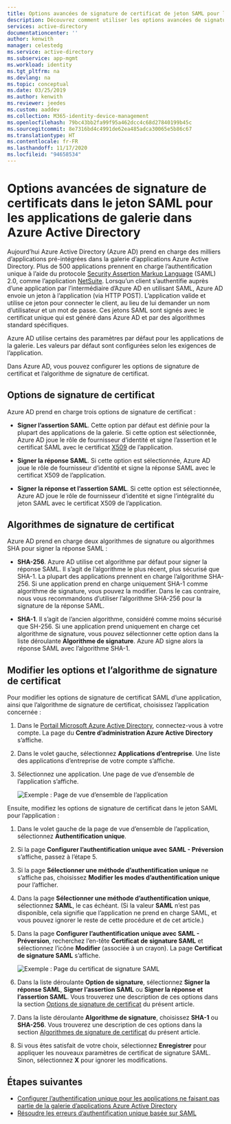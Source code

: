 ```yaml
---
title: Options avancées de signature de certificat de jeton SAML pour les applications Azure AD
description: Découvrez comment utiliser les options avancées de signature de certificats dans le jeton SAML pour les applications pré-intégrées dans Azure Active Directory
services: active-directory
documentationcenter: ''
author: kenwith
manager: celestedg
ms.service: active-directory
ms.subservice: app-mgmt
ms.workload: identity
ms.tgt_pltfrm: na
ms.devlang: na
ms.topic: conceptual
ms.date: 03/25/2019
ms.author: kenwith
ms.reviewer: jeedes
ms.custom: aaddev
ms.collection: M365-identity-device-management
ms.openlocfilehash: 79bc43bb2fa99f95a462dcc4c68d27840199b45c
ms.sourcegitcommit: 8e7316bd4c4991de62ea485adca30065e5b86c67
ms.translationtype: HT
ms.contentlocale: fr-FR
ms.lasthandoff: 11/17/2020
ms.locfileid: "94658534"
---
```

# <a name="advanced-certificate-signing-options-in-the-saml-token-for-gallery-apps-in-azure-active-directory"></a>Options avancées de signature de certificats dans le jeton SAML pour les applications de galerie dans Azure Active Directory

Aujourd’hui Azure Active Directory (Azure AD) prend en charge des milliers d’applications pré-intégrées dans la galerie d’applications Azure Active Directory. Plus de 500 applications prennent en charge l’authentification unique à l’aide du protocole [Security Assertion Markup Language](https://wikipedia.org/wiki/Security_Assertion_Markup_Language) (SAML) 2.0, comme l’application [NetSuite](https://azuremarketplace.microsoft.com/marketplace/apps/aad.netsuite). Lorsqu’un client s’authentifie auprès d’une application par l’intermédiaire d’Azure AD en utilisant SAML, Azure AD envoie un jeton à l’application (via HTTP POST). L’application valide et utilise ce jeton pour connecter le client, au lieu de lui demander un nom d’utilisateur et un mot de passe. Ces jetons SAML sont signés avec le certificat unique qui est généré dans Azure AD et par des algorithmes standard spécifiques.

Azure AD utilise certains des paramètres par défaut pour les applications de la galerie. Les valeurs par défaut sont configurées selon les exigences de l’application.

Dans Azure AD, vous pouvez configurer les options de signature de certificat et l’algorithme de signature de certificat.

## <a name="certificate-signing-options"></a>Options de signature de certificat

Azure AD prend en charge trois options de signature de certificat :

* **Signer l’assertion SAML**. Cette option par défaut est définie pour la plupart des applications de la galerie. Si cette option est sélectionnée, Azure AD joue le rôle de fournisseur d’identité et signe l’assertion et le certificat SAML avec le certificat [X509](https://wikipedia.org/wiki/X.509) de l’application.

* **Signer la réponse SAML**. Si cette option est sélectionnée, Azure AD joue le rôle de fournisseur d’identité et signe la réponse SAML avec le certificat X509 de l’application.

* **Signer la réponse et l’assertion SAML**. Si cette option est sélectionnée, Azure AD joue le rôle de fournisseur d’identité et signe l’intégralité du jeton SAML avec le certificat X509 de l’application.

## <a name="certificate-signing-algorithms"></a>Algorithmes de signature de certificat

Azure AD prend en charge deux algorithmes de signature ou algorithmes SHA pour signer la réponse SAML :

* **SHA-256**. Azure AD utilise cet algorithme par défaut pour signer la réponse SAML. Il s’agit de l’algorithme le plus récent, plus sécurisé que SHA-1. La plupart des applications prennent en charge l’algorithme SHA-256. Si une application prend en charge uniquement SHA-1 comme algorithme de signature, vous pouvez la modifier. Dans le cas contraire, nous vous recommandons d’utiliser l’algorithme SHA-256 pour la signature de la réponse SAML.

* **SHA-1**. Il s’agit de l’ancien algorithme, considéré comme moins sécurisé que SH-256. Si une application prend uniquement en charge cet algorithme de signature, vous pouvez sélectionner cette option dans la liste déroulante **Algorithme de signature**. Azure AD signe alors la réponse SAML avec l’algorithme SHA-1.

## <a name="change-certificate-signing-options-and-signing-algorithm"></a>Modifier les options et l’algorithme de signature de certificat

Pour modifier les options de signature de certificat SAML d’une application, ainsi que l’algorithme de signature de certificat, choisissez l’application concernée :

1. Dans le [Portail Microsoft Azure Active Directory](https://aad.portal.azure.com/), connectez-vous à votre compte. La page du **Centre d’administration Azure Active Directory** s’affiche.
1. Dans le volet gauche, sélectionnez **Applications d’entreprise**. Une liste des applications d’entreprise de votre compte s’affiche.
1. Sélectionnez une application. Une page de vue d’ensemble de l’application s’affiche.

   ![Exemple : Page de vue d’ensemble de l’application](./media/certificate-signing-options/application-overview-page.png)

Ensuite, modifiez les options de signature de certificat dans le jeton SAML pour l’application :

1. Dans le volet gauche de la page de vue d’ensemble de l’application, sélectionnez **Authentification unique**.
1. Si la page **Configurer l’authentification unique avec SAML - Préversion** s’affiche, passez à l’étape 5.
1. Si la page **Sélectionner une méthode d’authentification unique** ne s’affiche pas, choisissez **Modifier les modes d’authentification unique** pour l’afficher.
1. Dans la page **Sélectionner une méthode d’authentification unique**, sélectionnez **SAML**, le cas échéant. (Si la valeur **SAML** n’est pas disponible, cela signifie que l’application ne prend en charge SAML, et vous pouvez ignorer le reste de cette procédure et de cet article.)
1. Dans la page **Configurer l’authentification unique avec SAML - Préversion**, recherchez l’en-tête **Certificat de signature SAML** et sélectionnez l’icône **Modifier** (associée à un crayon). La page **Certificat de signature SAML** s’affiche.

   ![Exemple : Page du certificat de signature SAML](./media/certificate-signing-options/saml-signing-page.png)

1. Dans la liste déroulante **Option de signature**, sélectionnez **Signer la réponse SAML**, **Signer l’assertion SAML** ou **Signer la réponse et l’assertion SAML**. Vous trouverez une description de ces options dans la section [Options de signature de certificat](#certificate-signing-options) du présent article.
1. Dans la liste déroulante **Algorithme de signature**, choisissez **SHA-1** ou **SHA-256**. Vous trouverez une description de ces options dans la section [Algorithmes de signature de certificat](#certificate-signing-algorithms) du présent article.
1. Si vous êtes satisfait de votre choix, sélectionnez **Enregistrer** pour appliquer les nouveaux paramètres de certificat de signature SAML. Sinon, sélectionnez **X** pour ignorer les modifications.

## <a name="next-steps"></a>Étapes suivantes

* [Configurer l’authentification unique pour les applications ne faisant pas partie de la galerie d’applications Azure Active Directory](./configure-saml-single-sign-on.md)
* [Résoudre les erreurs d’authentification unique basée sur SAML](./debug-saml-sso-issues.md)